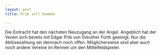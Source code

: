 ```yaml
---
layout: post
title: Prib soll kommen

---
```


Die Eintracht hat den nächsten Neuzugang an der Angel. Angeblich hat der Verein sich bereits mit Edgar Prib von Greuther Fürth geeinigt. Nur die Ablösezahlung sei demnach noch offen. Möglicherweise sind aber auch noch andere Vereine im Rennen um den Mittelfeldspieler.


